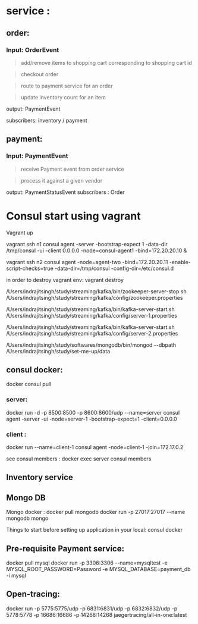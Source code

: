 # service :

## order:

### Input: OrderEvent
> add/remove items to shopping cart corresponding to shopping cart id

> checkout order

> route to payment service for an order

> update inventory count for an item

output: PaymentEvent

subscribers: inventory / payment 

## payment:

### Input: PaymentEvent

> receive Payment event from order service

> process it against a given vendor

output: PaymentStatusEvent
subscribers : Order


# Consul start using vagrant

Vagrant up

vagrant ssh n1
consul agent -server -bootstrap-expect 1 -data-dir /tmp/consul -ui -client 0.0.0.0 -node=consul-agent1 -bind=172.20.20.10 &

vagrant ssh n2
consul agent -node=agent-two -bind=172.20.20.11 -enable-script-checks=true -data-dir=/tmp/consul -config-dir=/etc/consul.d

in order to destroy vagrant env:
vagrant destroy

/Users/indrajitsingh/study/streaming/kafka/bin/zookeeper-server-stop.sh /Users/indrajitsingh/study/streaming/kafka/config/zookeeper.properties

/Users/indrajitsingh/study/streaming/kafka/bin/kafka-server-start.sh /Users/indrajitsingh/study/streaming/kafka/config/server-1.properties

/Users/indrajitsingh/study/streaming/kafka/bin/kafka-server-start.sh /Users/indrajitsingh/study/streaming/kafka/config/server-2.properties

/Users/indrajitsingh/study/softwares/mongodb/bin/mongod --dbpath /Users/indrajitsingh/study/set-me-up/data

## consul docker:

docker consul pull

### server:

docker run -d -p 8500:8500 -p 8600:8600/udp --name=server consul agent -server -ui -node=server-1 -bootstrap-expect=1 -client=0.0.0.0

### client :

docker run --name=client-1 consul agent -node=client-1 -join=172.17.0.2

see consul members : docker exec server consul members

## Inventory service
## Mongo DB
Mongo docker :
docker pull mongodb
docker run -p 27017:27017 --name mongodb mongo

Things to start before setting up application in your local:
consul
docker


## Pre-requisite Payment service:
docker pull mysql
docker run -p 3306:3306 --name=mysqltest -e MYSQL_ROOT_PASSWORD=Password -e MYSQL_DATABASE=payment_db -i mysql

## Open-tracing:
docker run -p 5775:5775/udp -p 6831:6831/udp -p 6832:6832/udp -p 5778:5778 -p 16686:16686 -p 14268:14268 jaegertracing/all-in-one:latest
